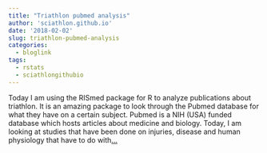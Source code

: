 ```yaml
---
title: "Triathlon pubmed analysis"
author: 'sciathlon.github.io'
date: '2018-02-02'
slug: triathlon-pubmed-analysis
categories:
  - bloglink
tags:
  - rstats
  - sciathlongithubio
---
```


Today I am using the RISmed package for R to analyze publications about triathlon. It is an amazing package to look through the Pubmed database for what they have on a certain subject. Pubmed is a NIH (USA) funded database which hosts articles about medicine and biology. Today, I am looking at studies that have been done on injuries, disease and human physiology that have to do with[... <i class="fas fa-external-link-alt"></i>](https://Sciathlon.github.io/post/triathlon_pubmed_analysis/)

